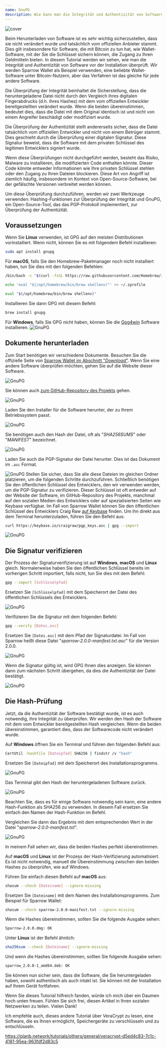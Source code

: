 ```yaml
---
name: GnuPG
description: Wie kann man die Integrität und Authentizität von Software überprüfen?
---
```

![cover](assets/cover.webp)

Beim Herunterladen von Software ist es sehr wichtig sicherzustellen, dass sie nicht verändert wurde und tatsächlich vom offiziellen Anbieter stammt. Dies gilt insbesondere für Software, die mit Bitcoin zu tun hat, wie Wallet-Software, mit der Sie die Schlüssel sichern können, die Zugang zu Ihren Geldmitteln bieten. In diesem Tutorial werden wir sehen, wie man die Integrität und Authentizität von Software vor der Installation überprüft. Wir werden Sparrow Wallet als Beispiel verwenden, eine beliebte Wallet-Software unter Bitcoin-Nutzern, aber das Verfahren ist das gleiche für jede andere Software.

Die Überprüfung der Integrität beinhaltet die Sicherstellung, dass die heruntergeladene Datei nicht durch den Vergleich ihres digitalen Fingerabdrucks (d.h. ihres Hashes) mit dem vom offiziellen Entwickler bereitgestellten verändert wurde. Wenn die beiden übereinstimmen, bedeutet dies, dass die Datei mit dem Original identisch ist und nicht von einem Angreifer beschädigt oder modifiziert wurde.

Die Überprüfung der Authentizität stellt andererseits sicher, dass die Datei tatsächlich vom offiziellen Entwickler und nicht von einem Betrüger stammt. Dies geschieht durch die Überprüfung einer digitalen Signatur. Diese Signatur beweist, dass die Software mit dem privaten Schlüssel des legitimen Entwicklers signiert wurde.

Wenn diese Überprüfungen nicht durchgeführt werden, besteht das Risiko, Malware zu installieren, die modifizierten Code enthalten könnte. Dieser Code könnte entweder Informationen wie Ihre privaten Schlüssel stehlen oder den Zugang zu Ihren Dateien blockieren. Diese Art von Angriff ist ziemlich häufig, insbesondere im Kontext von Open-Source-Software, bei der gefälschte Versionen verbreitet werden können.

Um diese Überprüfung durchzuführen, werden wir zwei Werkzeuge verwenden: Hashing-Funktionen zur Überprüfung der Integrität und GnuPG, ein Open-Source-Tool, das das PGP-Protokoll implementiert, zur Überprüfung der Authentizität.

## Voraussetzungen

Wenn Sie **Linux** verwenden, ist GPG auf den meisten Distributionen vorinstalliert. Wenn nicht, können Sie es mit folgendem Befehl installieren:

```bash
sudo apt install gnupg
```

Für **macOS**, falls Sie den Homebrew-Paketmanager noch nicht installiert haben, tun Sie dies mit den folgenden Befehlen:

```bash
/bin/bash -c "$(curl -fsSL https://raw.githubusercontent.com/Homebrew/install/HEAD/install.sh)"
```

```bash
echo 'eval "$(/opt/homebrew/bin/brew shellenv)"' >> ~/.zprofile
```

```bash
eval "$(/opt/homebrew/bin/brew shellenv)"
```

Installieren Sie dann GPG mit diesem Befehl:

```bash
brew install gnupg
```
Für **Windows**, falls Sie GPG nicht haben, können Sie die [Gpg4win](https://www.gpg4win.org/) Software installieren.
![GnuPG](assets/notext/01.webp)

## Dokumente herunterladen

Zum Start benötigen wir verschiedene Dokumente. Besuchen Sie die offizielle Seite von [Sparrow Wallet im Abschnitt "*Download*"](https://sparrowwallet.com/download/). Wenn Sie eine andere Software überprüfen möchten, gehen Sie auf die Website dieser Software.

![GnuPG](assets/notext/02.webp)

Sie können auch [zum GitHub-Repository des Projekts](https://github.com/sparrowwallet/sparrow/releases) gehen.

![GnuPG](assets/notext/03.webp)

Laden Sie den Installer für die Software herunter, der zu Ihrem Betriebssystem passt.

![GnuPG](assets/notext/04.webp)

Sie benötigen auch den Hash der Datei, oft als "*SHA256SUMS*" oder "*MANIFEST*" bezeichnet.

![GnuPG](assets/notext/05.webp)

Laden Sie auch die PGP-Signatur der Datei herunter. Dies ist das Dokument im `.asc` Format.

![GnuPG](assets/notext/06.webp)
Stellen Sie sicher, dass Sie alle diese Dateien im gleichen Ordner platzieren, um die folgenden Schritte durchzuführen.
Schließlich benötigen Sie den öffentlichen Schlüssel des Entwicklers, den wir verwenden werden, um die PGP-Signatur zu verifizieren. Dieser Schlüssel ist oft entweder auf der Website der Software, im GitHub-Repository des Projekts, manchmal auf den sozialen Medien des Entwicklers oder auf spezialisierten Seiten wie Keybase verfügbar. Im Fall von Sparrow Wallet können Sie den öffentlichen Schlüssel des Entwicklers Craig Raw [auf Keybase](https://keybase.io/craigraw) finden. Um ihn direkt aus dem Terminal herunterzuladen, führen Sie den Befehl aus:

```bash
curl https://keybase.io/craigraw/pgp_keys.asc | gpg --import
```

![GnuPG](assets/notext/07.webp)

## Die Signatur verifizieren

Der Prozess der Signaturverifizierung ist auf **Windows**, **macOS** und **Linux** gleich. Normalerweise haben Sie den öffentlichen Schlüssel bereits im vorherigen Schritt importiert, falls nicht, tun Sie dies mit dem Befehl:

```bash
gpg --import [Schlüsselpfad]
```

Ersetzen Sie `[Schlüsselpfad]` mit dem Speicherort der Datei des öffentlichen Schlüssels des Entwicklers.

![GnuPG](assets/notext/08.webp)

Verifizieren Sie die Signatur mit dem folgenden Befehl:

```bash
gpg --verify [Datei.asc]
```

Ersetzen Sie `[Datei.asc]` mit dem Pfad der Signaturdatei. Im Fall von Sparrow heißt diese Datei "*sparrow-2.0.0-manifest.txt.asc*" für die Version 2.0.0.

![GnuPG](assets/notext/09.webp)

Wenn die Signatur gültig ist, wird GPG Ihnen dies anzeigen. Sie können dann zum nächsten Schritt übergehen, da dies die Authentizität der Datei bestätigt.

![GnuPG](assets/notext/10.webp)

## Die Hash-Prüfung
Jetzt, da die Authentizität der Software bestätigt wurde, ist es auch notwendig, ihre Integrität zu überprüfen. Wir werden den Hash der Software mit dem vom Entwickler bereitgestellten Hash vergleichen. Wenn die beiden übereinstimmen, garantiert dies, dass der Softwarecode nicht verändert wurde.

Auf **Windows** öffnen Sie ein Terminal und führen den folgenden Befehl aus:

```bash
CertUtil -hashfile [Dateipfad] SHA256 | findstr /v "hash"
```

Ersetzen Sie `[Dateipfad]` mit dem Speicherort des Installationsprogramms.

![GnuPG](assets/notext/11.webp)

Das Terminal gibt den Hash der heruntergeladenen Software zurück.

![GnuPG](assets/notext/12.webp)

Beachten Sie, dass es für einige Software notwendig sein kann, eine andere Hash-Funktion als SHA256 zu verwenden. In diesem Fall ersetzen Sie einfach den Namen der Hash-Funktion im Befehl.

Vergleichen Sie dann das Ergebnis mit dem entsprechenden Wert in der Datei "*sparrow-2.0.0-manifest.txt*".

![GnuPG](assets/notext/13.webp)

In meinem Fall sehen wir, dass die beiden Hashes perfekt übereinstimmen.

Auf **macOS** und **Linux** ist der Prozess der Hash-Verifizierung automatisiert. Es ist nicht notwendig, manuell die Übereinstimmung zwischen den beiden Hashes zu überprüfen, wie auf Windows.

Führen Sie einfach diesen Befehl auf **macOS** aus:

```bash
shasum --check [Dateiname] --ignore-missing
```

Ersetzen Sie `[Dateiname]` mit dem Namen des Installationsprogramms. Zum Beispiel für Sparrow Wallet:

```bash
shasum --check sparrow-2.0.0-manifest.txt --ignore-missing
```

Wenn die Hashes übereinstimmen, sollten Sie die folgende Ausgabe sehen:

```bash
Sparrow-2.0.0.dmg: OK
```
Unter **Linux** ist der Befehl ähnlich:
```bash
sha256sum --check [Dateiname] --ignore-missing
```

Und wenn die Hashes übereinstimmen, sollten Sie folgende Ausgabe sehen:

```bash
sparrow_2.0.0-1_amd64.deb: OK
```

Sie können nun sicher sein, dass die Software, die Sie heruntergeladen haben, sowohl authentisch als auch intakt ist. Sie können mit der Installation auf Ihrem Gerät fortfahren.

Wenn Sie dieses Tutorial hilfreich fanden, würde ich mich über ein Daumen hoch unten freuen. Fühlen Sie sich frei, diesen Artikel in Ihren sozialen Netzwerken zu teilen. Vielen Dank!

Ich empfehle auch, dieses andere Tutorial über VeraCrypt zu lesen, eine Software, die es Ihnen ermöglicht, Speichergeräte zu verschlüsseln und zu entschlüsseln.

https://planb.network/tutorials/others/general/veracrypt-d5ed4c83-7c1c-4181-95ea-963fdf2d83c5